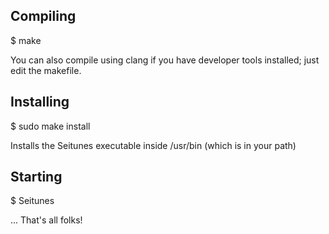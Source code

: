 Compiling
---------

$ make

You can also compile using clang if you have developer tools installed; just edit the makefile.

Installing
----------

$ sudo make install

Installs the Seitunes executable inside /usr/bin (which is in your path)

Starting
--------

$ Seitunes



... That's all folks!
